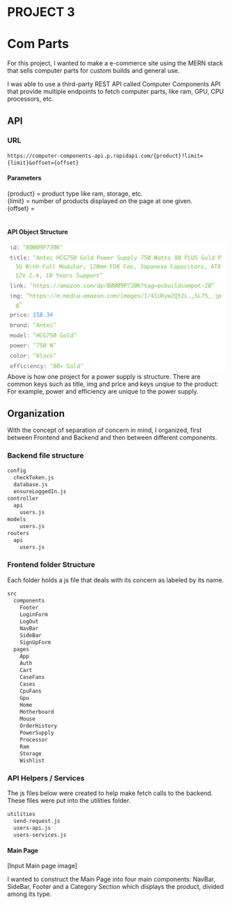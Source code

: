 <h1>PROJECT 3</h1>

<h1>Com Parts</h1>
For this project, I wanted to make a e-commerce site using the MERN stack that sells computer parts for custom builds and general use. 

I was able to use a third-party REST API called Computer Components API that provide multiple endpoints to fetch computer parts, like ram, GPU, CPU processors, etc. 

<h2>API</h2>
<h3>URL</h3>

```
https://computer-components-api.p.rapidapi.com/{product}?limit={limit}&offset={offset}
```

<h4>Parameters</h4>
{product} = product type like ram, storage, etc.</br>
{limit} = number of products displayed on the page at one given.</br>
{offset} = </br>
</br>
<h4>API Object Structure</h4>

![API_Object](images/API_object_structure.png)
Above is how one project for a power supply is structure. There are common keys such as title, img and price and keys unqiue to the product: For example, power and efficiency are unique to the power supply.

<h2>Organization</h2>
With the concept of separation of concern in mind, I organized, first between Frontend and Backend and then between different components. 
</br>
<h3>Backend file structure</h3>

```
config
  checkToken.js
  database.js
  ensureLoggedIn.js
controller
  api
    users.js
models
    users.js
routers
  api
    users.js

```
  
<h3>Frontend folder Structure</h3>

Each folder holds a js file that deals with its concern as labeled by its name. 

```
src
  components
    Footer
    LoginForm
    LogOut
    NavBar
    SideBar
    SignUpForm
  pages
    App
    Auth
    Cart
    CaseFans
    Cases
    CpuFans
    Gpu
    Home
    Motherboard
    Mouse
    OrderHistory
    PowerSupply
    Processor
    Ram
    Storage
    Wishlist
```
<h3>API Helpers / Services</h3>

The js files below were created to help make fetch calls to the backend. These files were put into the utilities folder.

```
utilities
  send-request.js
  users-api.js
  users-services.js
```

<h4>Main Page</h4>

[Input Main page image]

I wanted to construct the Main Page into four main components: NavBar, SideBar, Footer and a Category Section which displays the product, divided among its type. 

